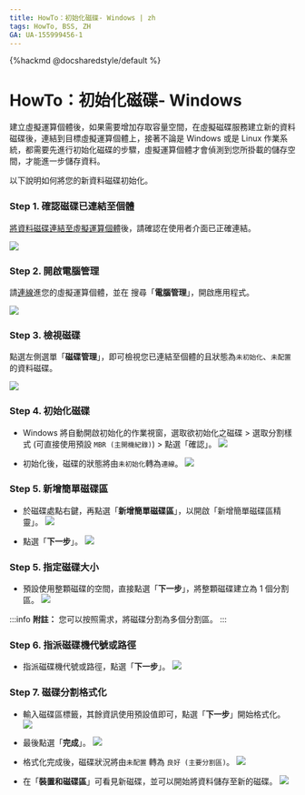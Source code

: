 ```yaml
---
title: HowTo：初始化磁碟- Windows | zh
tags: HowTo, BSS, ZH
GA: UA-155999456-1
---
```


{%hackmd @docsharedstyle/default %}

# HowTo：初始化磁碟- Windows

建立虛擬運算個體後，如果需要增加存取容量空間，在虛擬磁碟服務建立新的資料磁碟後，連結到目標虛擬運算個體上，接著不論是 Windows 或是 Linux 作業系統，都需要先進行初始化磁碟的步驟，虛擬運算個體才會偵測到您所掛載的儲存空間，才能進一步儲存資料。

以下說明如何將您的新資料磁碟初始化。


### Step 1. 確認磁碟已連結至個體

[將資料磁碟連結至虛擬運算個體](https://man.twcc.ai/@twccdocs/r1DhqHdpN?type=view#%E9%80%A3%E7%B5%90%E8%B3%87%E6%96%99%E7%A3%81%E7%A2%9F)後，請確認在使用者介面已正確連結。

![](https://cos.twcc.ai/SYS-MANUAL/uploads/upload_fa75bdb78bc52059698a1e40d540a0da.png)



### Step 2. 開啟電腦管理

請[連線](https://www.twcc.ai/doc?page=vm#%E9%80%A3%E7%B7%9A%E8%87%B3-Windows-%E5%80%8B%E9%AB%94-%E6%9C%AC%E6%A9%9F%E7%82%BA-Windows)進您的虛擬運算個體，並在 <i class="fa fa-search" aria-hidden="true"></i> 搜尋「**電腦管理**」，開啟應用程式。

![](https://cos.twcc.ai/SYS-MANUAL/uploads/upload_4dcce52be28b3142c19ab11b731c8f37.png)


### Step 3. 檢視磁碟

點選左側選單「**磁碟管理**」，即可檢視您已連結至個體的且狀態為`未初始化`、`未配置`的資料磁碟。

![](https://cos.twcc.ai/SYS-MANUAL/uploads/upload_8ca94838884b9fd6fbcc2f0d316878fd.png)


### Step 4. 初始化磁碟

- Windows 將自動開啟初始化的作業視窗，選取欲初始化之磁碟 > 選取分割樣式 (可直接使用預設 `MBR (主開機紀錄)`) > 點選「確認」。
![](https://cos.twcc.ai/SYS-MANUAL/uploads/upload_3fb63a300d4d111eeacb793d3cad6ae2.png)

- 初始化後，磁碟的狀態將由`未初始化`轉為`連線`。
![](https://cos.twcc.ai/SYS-MANUAL/uploads/upload_c4028ec99ca7fd5531ab5c0e8b679395.png)

### Step 5. 新增簡單磁碟區 

- 於磁碟處點右鍵，再點選「**新增簡單磁碟區**」，以開啟「新增簡單磁碟區精靈」。
![](https://cos.twcc.ai/SYS-MANUAL/uploads/upload_4f0fa9a6a1017281a4f5af9a68e4f673.png)


- 點選「**下一步**」。
![](https://cos.twcc.ai/SYS-MANUAL/uploads/upload_eb34f2da96a9bca61623dec7ea803dce.png)

### Step 5. 指定磁碟大小

- 預設使用整顆磁碟的空間，直接點選「**下一步**」，將整顆磁碟建立為 1 個分割區。
![](https://cos.twcc.ai/SYS-MANUAL/uploads/upload_6d23e832d8bbd0a177e428d7a862faae.png)


:::info
<i class="fa fa-paperclip fa-20" aria-hidden="true"></i> **附註：** 您可以按照需求，將磁碟分割為多個分割區。
:::

### Step 6. 指派磁碟機代號或路徑 

- 指派磁碟機代號或路徑，點選「**下一步**」。
![](https://cos.twcc.ai/SYS-MANUAL/uploads/upload_7ca71932277a6e1a6849d63e0308dd15.png)

### Step 7. 磁碟分割格式化

- 輸入磁碟區標籤，其餘資訊使用預設值即可，點選「**下一步**」開始格式化。
![](https://cos.twcc.ai/SYS-MANUAL/uploads/upload_d3cf924fdc91a359497bd8982ad9cc41.png)


- 最後點選「**完成**」。
![](https://cos.twcc.ai/SYS-MANUAL/uploads/upload_a8e94d2caf3ded3281d4400c2c2234b2.png)

- 格式化完成後，磁碟狀況將由`未配置` 轉為 `良好 (主要分割區)`。
![](https://cos.twcc.ai/SYS-MANUAL/uploads/upload_052091f8124b4ce9a0f41825ef923e52.png)

- 在「**裝置和磁碟區**」可看見新磁碟，並可以開始將資料儲存至新的磁碟。
![](https://cos.twcc.ai/SYS-MANUAL/uploads/upload_22c06d162d32e999ebc53697e8769277.png)